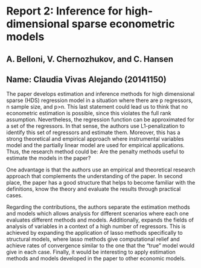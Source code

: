 # Report 2: Inference for high-dimensional sparse econometric models
## A. Belloni, V. Chernozhukov, and C. Hansen

## Name: Claudia Vivas Alejando (20141150)

The paper develops  estimation and inference methods for high dimensional sparse (HDS) regression model in a situation where there are p regressors, n sample size, and p>n. This last statement could lead us to think that no econometric estimation is possible, since this violates the full rank assumption. Nevertheless, the regression function can be approximated for a set of the regressors. In that sense, the authors use L1-penalization to identify this set of regressors and estimate them. Moreover, this has a strong theoretical and empirical approach where  instrumental variables model and the partially linear model are used for empirical applications. Thus, the research method could be: Are the penalty methods useful to estimate the models in the paper?

One advantage is that the authors use an empirical and theoretical research approach that complements the understanding of the paper. In second place, the paper has a good structure that helps to become familiar with the definitions, know the theory and evaluate the results through practical cases. 

Regarding the contributions, the authors separate the estimation methods and models which allows analysis for different scenarios where each one evaluates different methods and models. Additionally, expands the fields of analysis of variables in a context of a high number of regressors. This is achieved by expanding the application of lasso methods specifically to structural models, where lasso methods give computational relief and achieve rates of convergence similar to the one that the “true” model would give in each case. Finally, it would be interesting to apply estimation methods and models developed in the paper to other economic models.
